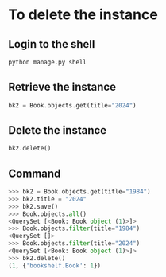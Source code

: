 # To delete the instance

## Login to the shell

```bash
python manage.py shell
```

## Retrieve the instance

```python
bk2 = Book.objects.get(title="2024")
```

## Delete the instance

```python
bk2.delete()
```

## Command

```python
>>> bk2 = Book.objects.get(title="1984")
>>> bk2.title = "2024"
>>> bk2.save()
>>> Book.objects.all()
<QuerySet [<Book: Book object (1)>]>
>>> Book.objects.filter(title="1984")
<QuerySet []>
>>> Book.objects.filter(title="2024")
<QuerySet [<Book: Book object (1)>]>
>>> bk2.delete()
(1, {'bookshelf.Book': 1})
```

